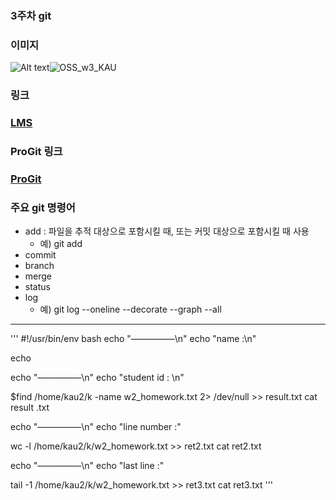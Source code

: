 ### 3주차 git

### 이미지
![Alt text](/path/to/img.jpg 
"OSS_w3_KAU")![OSS_w3_KAU](https://user-images.githubusercontent.com/127469548/227714922-28779c8e-4190-4ece-9a1d-e51a9be51961.jpg)

### **링크**   
### [LMS](#https://lms.kau.ac.kr/login.php)

### **ProGit 링크**   
### [ProGit](#https://git-scm.com/book/en/v2)   

### 주요 git 명령어 
* add : 파일을 추적 대상으로 포함시킬 때, 또는 커밋 대상으로 포함시킬 때 사용   
  *  예) git add
* commit
* branch
* merge
* status
* log
  * 예) git log --oneline --decorate --graph --all   
 
 
<hr/>
 '''   
 #!/usr/bin/env bash
 echo "—————\n"
 echo "name :\n"
 
 echo
 
 echo "—————\n"
 echo "student id : \n"
 
 $find /home/kau2/k -name w2_homework.txt 2> /dev/null >> result.txt
 cat result .txt
 
 echo "—————\n"
 echo "line number :"

wc -l /home/kau2/k/w2_homework.txt >> ret2.txt
cat ret2.txt

 echo "—————\n"
 echo "last line :"
 
 tail -1 /home/kau2/k/w2_homework.txt >> ret3.txt
 cat ret3.txt 
'''
